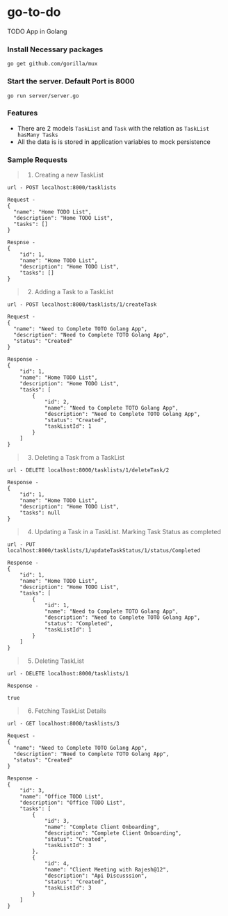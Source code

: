 # go-to-do
TODO App in Golang

### Install Necessary packages
```
go get github.com/gorilla/mux
```

### Start the server. Default Port is 8000
```
go run server/server.go
```

### Features
 - There are 2 models ``TaskList`` and ``Task`` with the relation as ```TaskList hasMany Tasks```
 - All the data is is stored in application variables to mock persistence


### Sample Requests
> 1. Creating a new TaskList

````
url - POST localhost:8000/tasklists

Request -
{
  "name": "Home TODO List",
  "description": "Home TODO List",
  "tasks": []
}

Respnse -
{
    "id": 1,
    "name": "Home TODO List",
    "description": "Home TODO List",
    "tasks": []
}
````


> 2. Adding a Task to a TaskList

````
url - POST localhost:8000/tasklists/1/createTask

Request -
{
  "name": "Need to Complete TOTO Golang App",
  "description": "Need to Complete TOTO Golang App",
  "status": "Created"
}

Response -
{
    "id": 1,
    "name": "Home TODO List",
    "description": "Home TODO List",
    "tasks": [
        {
            "id": 2,
            "name": "Need to Complete TOTO Golang App",
            "description": "Need to Complete TOTO Golang App",
            "status": "Created",
            "taskListId": 1
        }
    ]
}
````

> 3. Deleting a Task from a TaskList

````
url - DELETE localhost:8000/tasklists/1/deleteTask/2

Response -
{
    "id": 1,
    "name": "Home TODO List",
    "description": "Home TODO List",
    "tasks": null
}
````

> 4. Updating a Task in a TaskList. Marking Task Status as completed

````
url - PUT localhost:8000/tasklists/1/updateTaskStatus/1/status/Completed

Response -
{
    "id": 1,
    "name": "Home TODO List",
    "description": "Home TODO List",
    "tasks": [
        {
            "id": 1,
            "name": "Need to Complete TOTO Golang App",
            "description": "Need to Complete TOTO Golang App",
            "status": "Completed",
            "taskListId": 1
        }
    ]
}
````

> 5. Deleting TaskList

````
url - DELETE localhost:8000/tasklists/1

Response -

true
````

> 6. Fetching TaskList Details

````
url - GET localhost:8000/tasklists/3

Request -
{
  "name": "Need to Complete TOTO Golang App",
  "description": "Need to Complete TOTO Golang App",
  "status": "Created"
}

Response -
{
    "id": 3,
    "name": "Office TODO List",
    "description": "Office TODO List",
    "tasks": [
        {
            "id": 3,
            "name": "Complete Client Onboarding",
            "description": "Complete Client Onboarding",
            "status": "Created",
            "taskListId": 3
        },
        {
            "id": 4,
            "name": "Client Meeting with Rajesh@12",
            "description": "Api Discusssion",
            "status": "Created",
            "taskListId": 3
        }
    ]
}
````
